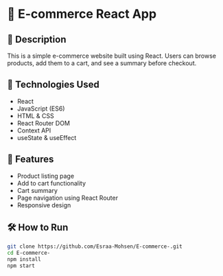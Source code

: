 # 🛒 E-commerce React App

## 📖 Description
This is a simple e-commerce website built using React. Users can browse products, add them to a cart, and see a summary before checkout.

## 🔧 Technologies Used
- React
- JavaScript (ES6)
- HTML & CSS
- React Router DOM
- Context API
- useState & useEffect

## 🚀 Features
- Product listing page
- Add to cart functionality
- Cart summary
- Page navigation using React Router
- Responsive design

## 🛠️ How to Run
```bash
git clone https://github.com/Esraa-Mohsen/E-commerce-.git
cd E-commerce-
npm install
npm start
